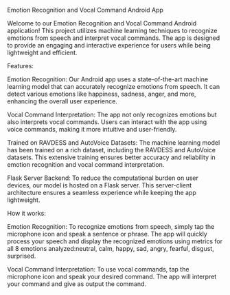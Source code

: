 Emotion Recognition and Vocal Command Android App

Welcome to our Emotion Recognition and Vocal Command Android application! This project utilizes machine learning techniques to recognize emotions from speech and interpret vocal commands. The app is designed to provide an engaging and interactive experience for users while being lightweight and efficient.

Features:

Emotion Recognition: Our Android app uses a state-of-the-art machine learning model that can accurately recognize emotions from speech. It can detect various emotions like happiness, sadness, anger, and more, enhancing the overall user experience.

Vocal Command Interpretation: The app not only recognizes emotions but also interprets vocal commands. Users can interact with the app using voice commands, making it more intuitive and user-friendly.

Trained on RAVDESS and AutoVoice Datasets: The machine learning model has been trained on a rich dataset, including the RAVDESS and AutoVoice datasets. This extensive training ensures better accuracy and reliability in emotion recognition and vocal command interpretation.

Flask Server Backend: To reduce the computational burden on user devices, our model is hosted on a Flask server. This server-client architecture ensures a seamless experience while keeping the app lightweight.

How it works:

Emotion Recognition: To recognize emotions from speech, simply tap the microphone icon and speak a sentence or phrase. The app will quickly process your speech and display the recognized emotions using metrics for all 8 emotions analyzed:neutral, calm, happy, sad, angry, fearful, disgust, surprised.

Vocal Command Interpretation: To use vocal commands, tap the microphone icon and speak your desired command. The app will interpret your command and give as output the command.
